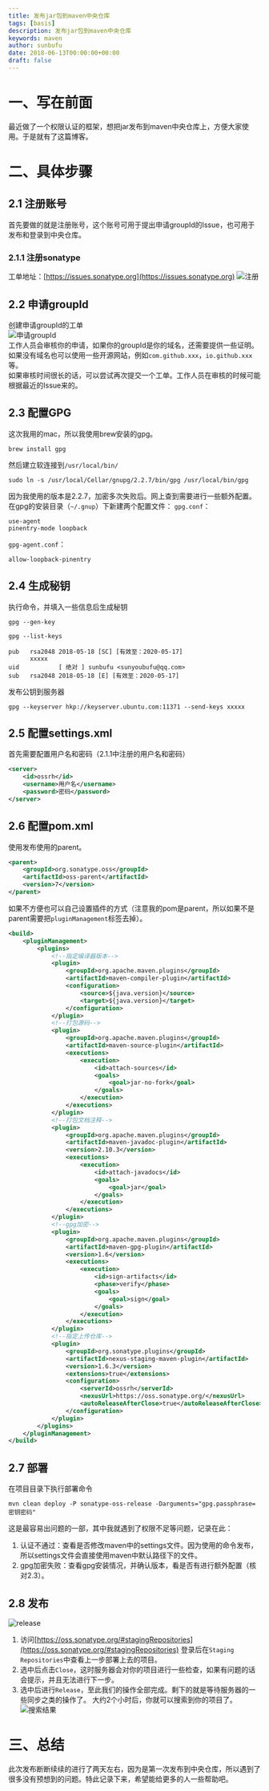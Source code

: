```yaml
---
title: 发布jar包到maven中央仓库
tags: [basis]
description: 发布jar包到maven中央仓库
keywords: maven
author: sunbufu
date: 2018-06-13T00:00:00+00:00
draft: false
---
```


# 一、写在前面
最近做了一个权限认证的框架，想把jar发布到maven中央仓库上，方便大家使用。于是就有了这篇博客。

# 二、具体步骤

## 2.1 注册账号
首先要做的就是注册账号，这个账号可用于提出申请groupId的Issue，也可用于发布和登录到中央仓库。

### 2.1.1 注册sonatype
工单地址：[https://issues.sonatype.org](https://issues.sonatype.org)
![注册](/posts/2018-and-before/20180519080909455.jpg)

## 2.2 申请groupId
创建申请groupId的工单  
![申请groupId](/posts/2018-and-before/20180519084622335.jpg)  
工作人员会审核你的申请，如果你的groupId是你的域名，还需要提供一些证明。如果没有域名也可以使用一些开源网站，例如`com.github.xxx`，`io.github.xxx`等。  
如果审核时间很长的话，可以尝试再次提交一个工单。工作人员在审核的时候可能根据最近的Issue来的。

## 2.3 配置GPG
这次我用的mac，所以我使用brew安装的gpg。

```
brew install gpg
```

然后建立软连接到`/usr/local/bin/`

```
sudo ln -s /usr/local/Cellar/gnupg/2.2.7/bin/gpg /usr/local/bin/gpg
```

因为我使用的版本是2.2.7，加密多次失败后。网上查到需要进行一些额外配置。
在gpg的安装目录（`~/.gnup`）下新建两个配置文件：
`gpg.conf`：

```
use-agent
pinentry-mode loopback
```

`gpg-agent.conf`：

```
allow-loopback-pinentry
```

## 2.4 生成秘钥
执行命令，并填入一些信息后生成秘钥

```
gpg --gen-key

gpg --list-keys

pub   rsa2048 2018-05-18 [SC] [有效至：2020-05-17]
      xxxxx
uid           [ 绝对 ] sunbufu <sunyoubufu@qq.com>
sub   rsa2048 2018-05-18 [E] [有效至：2020-05-17]
```

发布公钥到服务器

```
gpg --keyserver hkp://keyserver.ubuntu.com:11371 --send-keys xxxxx
```

## 2.5 配置settings.xml
首先需要配置用户名和密码（2.1.1中注册的用户名和密码）

```xml
<server>
	<id>ossrh</id>
	<username>用户名</username>
	<password>密码</password>
</server>
```

## 2.6 配置pom.xml
使用发布使用的parent。

```xml
<parent>
	<groupId>org.sonatype.oss</groupId>
	<artifactId>oss-parent</artifactId>
	<version>7</version>
</parent>
```

如果不方便也可以自己设置插件的方式（注意我的pom是parent，所以如果不是parent需要把`pluginManagement`标签去掉）。

```xml
<build>
    <pluginManagement>
        <plugins>
            <!--指定编译器版本-->
            <plugin>
                <groupId>org.apache.maven.plugins</groupId>
                <artifactId>maven-compiler-plugin</artifactId>
                <configuration>
                    <source>${java.version}</source>
                    <target>${java.version}</target>
                </configuration>
            </plugin>
            <!--打包源码-->
            <plugin>
                <groupId>org.apache.maven.plugins</groupId>
                <artifactId>maven-source-plugin</artifactId>
                <executions>
                    <execution>
                        <id>attach-sources</id>
                        <goals>
                            <goal>jar-no-fork</goal>
                        </goals>
                    </execution>
                </executions>
            </plugin>
            <!--打包文档注释-->
            <plugin>
                <groupId>org.apache.maven.plugins</groupId>
                <artifactId>maven-javadoc-plugin</artifactId>
                <version>2.10.3</version>
                <executions>
                    <execution>
                        <id>attach-javadocs</id>
                        <goals>
                            <goal>jar</goal>
                        </goals>
                    </execution>
                </executions>
            </plugin>
            <!--gpg加密-->
            <plugin>
                <groupId>org.apache.maven.plugins</groupId>
                <artifactId>maven-gpg-plugin</artifactId>
                <version>1.6</version>
                <executions>
                    <execution>
                        <id>sign-artifacts</id>
                        <phase>verify</phase>
                        <goals>
                            <goal>sign</goal>
                        </goals>
                    </execution>
                </executions>
            </plugin>
            <!--指定上传仓库-->
            <plugin>
                <groupId>org.sonatype.plugins</groupId>
                <artifactId>nexus-staging-maven-plugin</artifactId>
                <version>1.6.3</version>
                <extensions>true</extensions>
                <configuration>
                    <serverId>ossrh</serverId>
                    <nexusUrl>https://oss.sonatype.org/</nexusUrl>
                    <autoReleaseAfterClose>true</autoReleaseAfterClose>
                </configuration>
            </plugin>
        </plugins>
    </pluginManagement>
</build>
```

## 2.7 部署
在项目目录下执行部署命令

```
mvn clean deploy -P sonatype-oss-release -Darguments="gpg.passphrase=密钥密码"
```

这是最容易出问题的一部，其中我就遇到了权限不足等问题，记录在此：
1. 认证不通过：查看是否修改maven中的settings文件。因为使用的命令发布，所以settings文件会直接使用maven中默认路径下的文件。
2. gpg加密失败：查看gpg安装情况，并确认版本，看是否有进行额外配置（核对2.3）。

## 2.8 发布
![release](/posts/2018-and-before/2018051910153525.jpg)  
1. 访问[https://oss.sonatype.org/#stagingRepositories](https://oss.sonatype.org/#stagingRepositories)
登录后在`Staging Repositories`中查看上一步部署上去的项目。
2. 选中后点击`Close`，这时服务器会对你的项目进行一些检查，如果有问题的话会提示，并且无法进行下一步。
3. 选中后进行`Release`，至此我们的操作全部完成。剩下的就是等待服务器的一些同步之类的操作了。
大约2个小时后，你就可以搜索到你的项目了。
![搜索结果](/posts/2018-and-before/20180519151532282.jpg)

# 三、总结
此次发布断断续续的进行了两天左右，因为是第一次发布到中央仓库，所以遇到了很多没有预想到的问题。特此记录下来，希望能给更多的人一些帮助吧。
